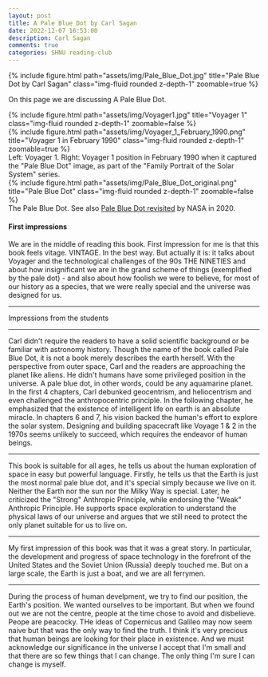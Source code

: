```yaml
---
layout: post
title: A Pale Blue Dot by Carl Sagan
date: 2022-12-07 16:53:00
description: Carl Sagan
comments: true
categories: SHNU reading-club
---
```

<div class="row">
    <div class="col-sm mt-3 mt-md-0">
        {% include figure.html path="assets/img/Pale_Blue_Dot.jpg" title="Pale Blue Dot by Carl Sagan" class="img-fluid rounded z-depth-1" zoomable=true %}
    </div>
</div>

On this page we are discussing A Pale Blue Dot. 

<div class="row justify-content-sm-center">
    <div class="col-sm-6 mt-2 mt-md-0">
        {% include figure.html path="assets/img/Voyager1.jpg" title="Voyager 1" class="img-fluid rounded z-depth-1" zoomable=false %}
    </div>
    <div class="col-sm-6 mt-2 mt-md-0">
        {% include figure.html path="assets/img/Voyager_1_February_1990.png" title="Voyager 1 in February 1990" class="img-fluid rounded z-depth-1" zoomable=true %}
    </div>
</div>
<div class="caption">
     Left: Voyager 1. Right: Voyager 1 position in February 1990 when it captured the "Pale Blue Dot" image, as part of the "Family Portrait of the Solar System" series.
</div>
<div class="row">
    <div class="col-sm mt-3 mt-md-0">
        {% include figure.html path="assets/img/Pale_Blue_Dot_original.png" title="Pale Blue Dot" class="img-fluid rounded z-depth-1" zoomable=false %}
    </div>
</div>
<div class="caption">
     The Pale Blue Dot. See also <a href="https://www.nasa.gov/feature/jpl/pale-blue-dot-revisited">Pale Blue Dot revisited</a> by NASA in 2020.
</div>

#### First impressions
We are in the middle of reading this book. First impression for me is that this book feels vitage. VINTAGE. In the best way. But actually it is: it talks about Voyager and the technological challenges of the 90s THE NINETIES and about how insignificant we are in the grand scheme of things (exemplified by the pale dot) - and also about how foolish we were to believe, for most of our history as a species, that we were really special and the universe was designed for us. 

<hr>

Impressions from the students

<hr>

Carl didn't require the readers to have a solid scientific background or be familiar with astronomy history. Though the name of the book called Pale Blue Dot, it is not a book merely describes the earth herself. With the perspective from outer space, Carl and the readers are approaching the planet like aliens. He didn't humans have some privileged position in the universe. A pale blue dot, in other words, could be any aquamarine planet. In the first 4 chapters, Carl debunked geocentrism, and heliocentrism and even challenged the anthropocentric principle. In the following chapter, he emphasized that the existence of intelligent life on earth is an absolute miracle.  In chapters 6 and 7, his vision backed the human's effort to explore the solar system. Designing and building spacecraft like Voyage 1 & 2 in the 1970s seems unlikely to succeed, which requires the endeavor of human beings.

<hr>

This book is suitable for all ages, he tells us about the human exploration of space in easy but powerful language. Firstly, he tells us that the Earth is just the most normal pale blue dot, and it's special simply because we live on it. Neither the Earth nor the sun nor the Milky Way is special. Later, he criticized the "Strong" Anthropic Principle, while endorsing the "Weak" Anthropic Principle. He supports space exploration to understand the physical laws of our universe and argues that we still need to protect the only planet suitable for us to live on.

<hr>

My first impression of this book was that it was a great story. In particular, the development and progress of space technology in the forefront of the United States and the Soviet Union (Russia) deeply touched me. But on a large scale, the Earth is just a boat, and we are all ferrymen.

<hr>

During the process of human develpment, we try to find our position, the Earth's position. We wanted ourselves to be important. But when we found out we are not the centre, people at the time chose to avoid and disbelieve. Peope are peacocky.
THe ideas of Copernicus and Galileo may now seem naive but that was the only way to find the truth. I think it's very precious that human beings are looking for their place in existence. And we must acknowledge our significance in the universe 
I accept that I'm small and that there are so few things that I can change. The only thing I'm sure I can change is myself.